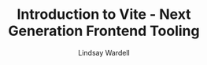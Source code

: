 ---
link: "https://labs.thisdot.co/blog/introduction-to-vite-next-generation-frontend-tooling"
pubDate: 2021-03-16
title: "Introduction to Vite - Next Generation Frontend Tooling"
author: "Lindsay Wardell"
image: "/blog/intro-to-vite.png"
tags:
  - Vue
  - Vite
  - Javascript
  - Web Development
name: 'This Dot Labs'
---